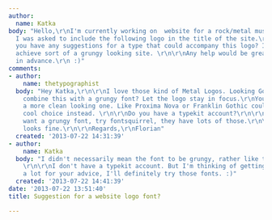 ```yaml
---
author:
  name: Katka
body: "Hello,\r\nI'm currently working on  website for a rock/metal music festival.
  I was asked to include the following logo in the title of the site.\r\n<img src=\"http://i.imgur.com/3JcQWpJ.png\">\r\nDo
  you have any suggestions for a type that could accompany this logo? I'm hoping to
  achieve sort of a grungy looking site. \r\n\r\nAny help would be greatly appreciated.\r\nThanks
  in advance.\r\n :)"
comments:
- author:
    name: thetypographist
  body: "Hey Katka,\r\n\r\nI love those kind of Metal Logos. Looking Good. But why
    combine this with a grungy font? Let the logo stay in focus.\r\nYou could try
    a more clean looking one. Like Proxima Nova or Franklin Gothic could be a very
    cool choice instead. \r\n\r\nDo you have a typekit account?\r\n\r\nIf you really
    want a grungy font, try fontsquirrel, they have lots of those.\r\n\r\nhttp://www.fontsquirrel.com/fonts/list/classification/grunge\r\n\r\nCopystrukt
    looks fine.\r\n\r\nRegards,\r\nFlorian"
  created: '2013-07-22 14:31:39'
- author:
    name: Katka
  body: "I didn't necessarily mean the font to be grungy, rather like the whole site.
    \r\n\r\nI don't have a typekit account. But I'm thinking of getting one.\r\n\r\nThanks
    a lot for your advice, I'll definitely try those fonts. :)"
  created: '2013-07-22 14:41:39'
date: '2013-07-22 13:51:40'
title: Suggestion for a website logo font?

---
```

